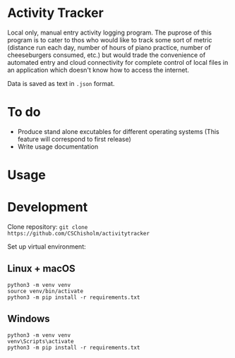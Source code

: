 # Activity Tracker

Local only, manual entry activity logging program. The puprose of this program is to cater to thos who would like to track some sort of metric (distance run each day, number of hours of piano practice, number of cheeseburgers consumed, etc.) but would trade the convenience of automated entry and cloud connectivity for complete control of local files in an application which doesn't know how to access the internet.

Data is saved as text in `.json` format.

# To do
* Produce stand alone excutables for different operating systems (This feature will correspond to first release)
* Write usage documentation

# Usage

# Development
Clone repository:
`git clone https://github.com/CSChisholm/activitytracker`

Set up virtual environment:

## Linux + macOS
```
python3 -m venv venv
source venv/bin/activate
python3 -m pip install -r requirements.txt
```

## Windows
```
python3 -m venv venv
venv\Scripts\activate
python3 -m pip install -r requirements.txt
```

